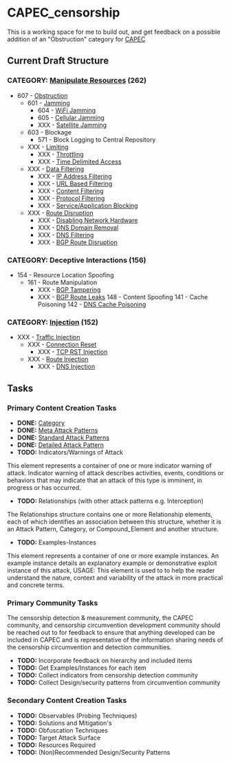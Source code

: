 # CAPEC_censorship

This is a working space for me to build out, and get feedback on a possible addition of an "Obstruction" category for [CAPEC](http://capec.mitre.org/index.html)

## Current Draft Structure

### CATEGORY: [Manipulate Resources](https://github.com/elationfoundation/CAPEC_censorship/blob/master/manipulate_resources.md) (262)
- 607 - [Obstruction](https://github.com/elationfoundation/CAPEC_censorship/blob/master/manipulate_resources.md#obstruction-601)
  - 601 - [Jamming](https://github.com/elationfoundation/CAPEC_censorship/blob/master/manipulate_resources.md#jamming-601)
    - 604 - [WiFi Jamming](https://github.com/elationfoundation/CAPEC_censorship/blob/master/manipulate_resources.md#wi-fi-jamming-604)
    - 605 - [Cellular Jamming](https://github.com/elationfoundation/CAPEC_censorship/blob/master/manipulate_resources.md#cellular-jamming-605)
    - XXX - [Satellite Jamming](https://github.com/elationfoundation/CAPEC_censorship/blob/master/manipulate_resources.md#satellite-jamming)
  - 603 - Blockage
    - 571 - Block Logging to Central Repository
  - XXX - [Limiting](https://github.com/elationfoundation/CAPEC_censorship/blob/master/manipulate_resources.md#throttling)
    - XXX - [Throttling](https://github.com/elationfoundation/CAPEC_censorship/blob/master/manipulate_resources.md#throttling)
    - XXX - [Time Delimited Access](https://github.com/elationfoundation/CAPEC_censorship/blob/master/manipulate_resources.md#data-filtering)
  - XXX - [Data Filtering](https://github.com/elationfoundation/CAPEC_censorship/blob/master/manipulate_resources.md#data-filtering)
    - XXX - [IP Address Filtering](https://github.com/elationfoundation/CAPEC_censorship/blob/master/manipulate_resources.md#ip-address-filtering)
    - XXX - [URL Based Filtering](https://github.com/elationfoundation/CAPEC_censorship/blob/master/manipulate_resources.md#url-based-filtering)
    - XXX - [Content Filtering](https://github.com/elationfoundation/CAPEC_censorship/blob/master/manipulate_resources.md#protocol-filtering)
    - XXX - [Protocol Filtering](https://github.com/elationfoundation/CAPEC_censorship/blob/master/manipulate_resources.md#protocol-filtering)
    - XXX - [Service/Application Blocking](https://github.com/elationfoundation/CAPEC_censorship/blob/master/manipulate_resources.md#serviceapplication-blocking)
  - XXX - [Route Disruption](https://github.com/elationfoundation/CAPEC_censorship/blob/master/manipulate_resources.md#route-disruption)
    - XXX - [Disabling Network Hardware](https://github.com/elationfoundation/CAPEC_censorship/blob/master/manipulate_resources.md#disabling-network-hardware)
    - XXX - [DNS Domain Removal](https://github.com/elationfoundation/CAPEC_censorship/blob/master/manipulate_resources.md#dns-domain-removal)
    - XXX - [DNS Filtering](https://github.com/elationfoundation/CAPEC_censorship/blob/master/manipulate_resources.md#bgp-route-disruption)
    - XXX - [BGP Route Disruption](https://github.com/elationfoundation/CAPEC_censorship/blob/master/manipulate_resources.md#bgp-route-disruption)

### CATEGORY: Deceptive Interactions (156)
- 154 - Resource Location Spoofing
  - 161 - Route Manipulation
    - XXX - [BGP Tampering](https://github.com/elationfoundation/CAPEC_censorship/blob/master/manipulate_resources.md#bgp-tampering)
    - XXX - [BGP Route Leaks](https://github.com/elationfoundation/CAPEC_censorship/blob/master/manipulate_resources.md#bgp-route-leaks)
148 - Content Spoofing
       141 - Cache Poisoning
              142 - [DNS Cache Poisoning](https://github.com/elationfoundation/CAPEC_censorship/blob/master/manipulate_resources.md#dns-cache-poisoning-142)

### CATEGORY: [Injection](https://github.com/elationfoundation/CAPEC_censorship/blob/master/injection.md) (152)
- XXX - [Traffic Injection](https://github.com/elationfoundation/CAPEC_censorship/blob/master/injection.md#traffic-injection)
  - XXX - [Connection Reset](https://github.com/elationfoundation/CAPEC_censorship/blob/master/injection.md#connection-reset)
    - XXX - [TCP RST Injection](https://github.com/elationfoundation/CAPEC_censorship/blob/master/injection.md#tcp-rst-injection)
  - XXX - [Route Injection](https://github.com/elationfoundation/CAPEC_censorship/blob/master/injection.md#route-injection)
    - XXX - [DNS Injection](https://github.com/elationfoundation/CAPEC_censorship/blob/master/injection.md#dns-injection)

## Tasks

### Primary Content Creation Tasks

* **DONE:** [Category](http://capec.mitre.org/about/glossary.html#Category)
* **DONE:** [Meta Attack Patterns](http://capec.mitre.org/about/glossary.html#Meta_Attack_Pattern)
* **DONE:** [Standard Attack Patterns](http://capec.mitre.org/about/glossary.html#Standard_Attack_Pattern)
* **DONE:** [Detailed Attack Pattern](http://capec.mitre.org/about/glossary.html#Detailed_Attack_Pattern)
* **TODO:** Indicators/Warnings of Attack

This element represents a container of one or more indicator warning of attack. Indicator warning of attack describes activities, events, conditions or behaviors that may indicate that an attack of this type is imminent, in progress or has occurred.

* **TODO:** Relationships (with other attack patterns e.g. Interception)

The Relationships structure contains one or more Relationship elements, each of which identifies an association between this structure, whether it is an Attack Pattern, Category, or Compound_Element and another structure.

* **TODO:** Examples-Instances

This element represents a container of one or more example instances. An example instance details an explanatory example or demonstrative exploit instance of this attack, USAGE: This element is used to to help the reader understand the nature, context and variability of the attack in more practical and concrete terms.

### Primary Community Tasks

The censorship detection & measurement community, the CAPEC community, and censorship circumvention development community should be reached out to for feedback to ensure that anything developed can be included in CAPEC and is representative of the information sharing needs of the censorship circumvention and detection communities.

* **TODO:** Incorporate feedback on hierarchy and included items
* **TODO:** Get Examples/Instances for each item
* **TODO:** Collect indicators from censorship detection community
* **TODO:** Collect Design/security patterns from circumvention community

### Secondary Content Creation Tasks

* **TODO:** Observables (Probing Techniques)
* **TODO:** Solutions and Mitigation's
* **TODO:** Obfuscation Techniques
* **TODO:** Target Attack Surface
* **TODO:** Resources Required
* **TODO:** (Non)Recommended Design/Security Patterns
